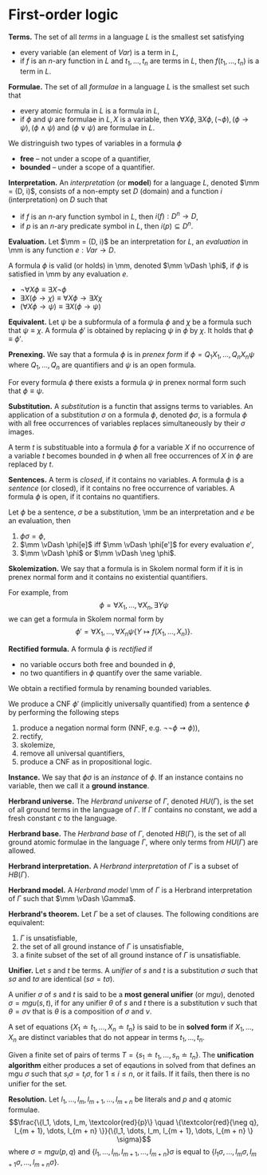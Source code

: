 # First-order logic

**Terms.** The set of all *terms* in a language $L$ is the smallest set satisfying

* every variable (an element of $Var$) is a term in $L$,
* if $f$ is an $n$-ary function in $L$ and $t_1, \dots, t_n$ are terms in $L$, then $f(t_1, \dots, t_n)$ is a term in $L$.

**Formulae.** The set of all *formulae* in a language $L$ is the smallest set such that

* every atomic formula in $L$ is a formula in $L$,
* if $\phi$ and $\psi$ are formulae in $L, X$ is a variable, then $\forall X \phi, \exists X \phi, (\neg \phi), (\phi \to \psi), (\phi \wedge \psi)$ and $(\phi \vee \psi)$ are formulae in $L$.

We distringuish two types of variables in a formula $\phi$

* **free** – not under a scope of a quantifier,
* **bounded** – under a scope of a quantifier.

**Interpretation.** An *interpretation* (or **model**) for a language $L$, denoted $\mm = (D, i)$, consists of a non-empty set $D$ (domain) and a function $i$ (interpretation) on $D$ such that

* if $f$ is an $n$-ary function symbol in $L$, then $i(f): D^n \to D$,
* if $p$ is an $n$-ary predicate symbol in $L$, then $i(p) \subseteq D^n$.

**Evaluation.** Let $\mm = (D, i)$ be an interpretation for $L$, an *evaluation* in \mm is any function $e: Var \to D$.

A formula $\phi$ is valid (or holds) in \mm, denoted $\mm \vDash \phi$, if $\phi$ is satisfied in \mm by any evaluation $e$.

* $\neg \forall X \phi \equiv \exists X \neg \phi$
* $\exists X(\phi \to \chi) \equiv \forall X \phi \to \exists X \chi$
* $(\forall X \phi \to \psi) \equiv \exists X(\phi \to \psi)$

**Equivalent.** Let $\psi$ be a subformula of a formula $\phi$ and $\chi$ be a formula such that $\psi \equiv \chi$. A formula $\phi'$ is obtained by replacing $\psi$ in $\phi$ by $\chi$. It holds that $\phi \equiv \phi'$.

**Prenexing.** We say that a formula $\phi$ is in *prenex form* if $\phi = Q_1 X_1, \dots, Q_n X_n \psi$ where $Q_1, \dots, Q_n$ are quantifiers and $\psi$ is an open formula.

For every formula $\phi$ there exists a formula $\psi$ in prenex normal form such that $\phi \equiv \psi$.

**Substitution.** A *substitution* is a functin that assigns terms to variables. An application of a substitution $\sigma$ on a formula $\phi$, denoted $\phi \sigma$, is a formula $\phi$ with all free occurrences of variables replaces simultaneously by their $\sigma$ images.

A term $t$ is substituable into a formula $\phi$ for a variable $X$ if no occurrence of a variable $t$ becomes bounded in $\phi$ when all free occurrences of $X$ in $\phi$ are replaced by $t$.

**Sentences.** A term is *closed*, if it contains no variables. A formula $\phi$ is a *sentence* (or closed), if it contains no free occurrence of variables. A formula $\phi$ is open, if it contains no quantifiers.

Let $\phi$ be a sentence, $\sigma$ be a substitution, \mm be an interpretation and $e$ be an evaluation, then

1. $\phi \sigma = \phi$,
2. $\mm \vDash \phi[e]$ iff $\mm \vDash \phi[e']$ for every evaluation $e'$,
3. $\mm \vDash \phi$ or $\mm \vDash \neg \phi$.

**Skolemization.** We say that a formula is in Skolem normal form if it is in prenex normal form and it contains no existential quantifiers.

For example, from
$$\phi = \forall X_1, \dots, \forall X_n, \exists Y \psi$$
we can get a formula in Skolem normal form by
$$\phi' = \forall X_1, \dots, \forall X_n \psi \{Y \mapsto f(X_1, \dots, X_n) \}.$$

**Rectified formula.** A formula $\phi$ is *rectified* if

* no variable occurs both free and bounded in $\phi$,
* no two quantifiers in $\phi$ quantify over the same variable.

We obtain a rectified formula by renaming bounded variables.

We produce a CNF $\phi'$ (implicitly universally quantified) from a sentence $\phi$ by performing the following steps

1. produce a negation normal form (NNF, e.g. $\neg \neg \phi \rightsquigarrow \phi$)),
2. rectify,
3. skolemize,
4. remove all universal quantifiers,
5. produce a CNF as in propositional logic.

**Instance.** We say that $\phi \sigma$ is an *instance* of $\phi$. If an instance contains no variable, then we call it a  **ground instance**.

**Herbrand universe.** The *Herbrand universe* of $\Gamma$, denoted $HU(\Gamma)$, is the set of all ground terms in the language of $\Gamma$. If $\Gamma$ contains no constant, we add a fresh constant $c$ to the language.

**Herbrand base.** The *Herbrand base* of $\Gamma$, denoted $HB(\Gamma)$, is the set of all ground atomic formulae in the language $\Gamma$, where only terms from $HU(\Gamma)$ are allowed.

**Herbrand interpretation.** A *Herbrand interpretation* of $\Gamma$ is a subset of $HB(\Gamma)$.

**Herbrand model.** A *Herbrand model* \mm of $\Gamma$ is a Herbrand interpretation of $\Gamma$ such that $\mm \vDash \Gamma$.

**Herbrand's theorem.** Let $\Gamma$ be a set of clauses. The following conditions are equivalent:

1. $\Gamma$ is unsatisfiable,
2. the set of all ground instance of $\Gamma$ is unsatisfiable,
3. a finite subset of the set of all ground instance of $\Gamma$ is unsatisfiable.

**Unifier.** Let $s$ and $t$ be terms. A *unifier* of $s$ and $t$ is a substitution $\sigma$ such that $s \sigma$ and $t \sigma$ are identical ($s\sigma = t \sigma$).

A unifier $\sigma$ of $s$ and $t$ is said to be a **most general unifier** (or $mgu$), denoted $\sigma = mgu(s, t)$, if for any unifier $\theta$ of $s$ and $t$ there is a substitution $\nu$ such that $\theta = \sigma \nu$ that is $\theta$ is a composition of $\sigma$ and $\nu$.

A set of equations $\{ X_1 \doteq t_1, \dots, X_n \doteq t_n \}$ is said to be in **solved form** if $X_1, \dots, X_n$ are distinct variables that  do not appear in terms $t_1, \dots, t_n$.

Given a finite set of pairs of terms $T = \{ s_1 \doteq t_1, \dots, s_n \doteq t_n \}$. The **unification algorithm** either produces a set of eqautions in solved from that defines an mgu $\sigma$ such that $s_i \sigma = t_i \sigma$, for $1 \leq i \leq n$, or it fails. If it fails, then there is no unifier for the set.

**Resolution.** Let $l_1, \dots, l_m, l_{m + 1}, \dots, l_{m + n}$ be literals and $p$ and $q$ atomic formulae.
$$\frac{\{l_1, \dots, l_m, \textcolor{red}{p}\} \quad \{\textcolor{red}{\neg q}, l_{m + 1}, \dots, l_{m + n} \}}{\{l_1, \dots, l_m, l_{m + 1}, \dots, l_{m + n} \} \sigma}$$
where $\sigma = mgu(p, q)$ and $\{l_1, \dots, l_m, l_{m + 1}, \dots, l_{m + n} \} \sigma$ is equal to $\{ l_1 \sigma, \dots, l_m \sigma, l_{m + 1} \sigma, \dots, l_{m + n} \sigma \}$.
